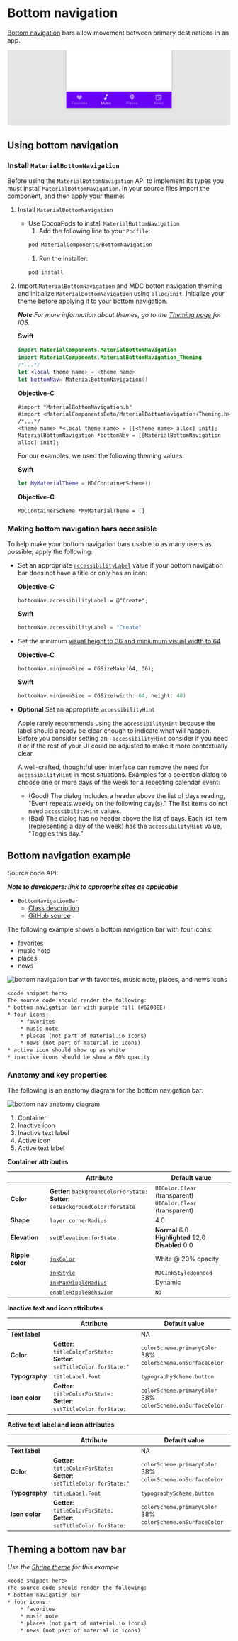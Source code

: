 <!--docs:
title: "Bottom navigation"
layout: detail
section: components
excerpt: "Bottom navation bars allow movement between primary distinations in an app"
iconId:
path: /components/bottom-navigation
-->


# Bottom navigation

[Bottom navigation](https://material.io/components/bottom-navigation/#) bars allow movement between primary destinations in an app.

![Example bottom navigation bar with four icons along the bottom: favorites, music, places, and news. The music icon is selected](assets/bottom-nav-generic.png)


## Using bottom navigation

### Install `MaterialBottomNavigation`

Before using the `MaterialBottomNavigation` API to implement its types you must install `MaterialBottomNavigation`. In your source files import the component, and then apply your theme:
1. Install `MaterialBottomNavigation`
   * Use CocoaPods to install `MaterialBottomNavigation`
     1. Add the following line to your `Podfile`:
       ```java
      pod MaterialComponents/BottomNavigation
       ```
     1. Run the installer:
       ```bash
       pod install
       ```
1. Import `MaterialBottomNavigation` and MDC botton navigation theming and initialize `MaterialBottomNavigation` using `alloc`/`init`. Initialize your theme  before applying it to your bottom navigation.

   _**Note** For more information about themes, go to the [Theming page](https://material.io/develop/ios/components/theming/) for iOS._
    <!--<div class="material-code-render" markdown="1">-->
   **Swift**
   ```swift
   import MaterialComponents.MaterialBottomNavigation
   import MaterialComponents.MaterialBottomNavigation_Theming
   /*...*/
   let <local theme name> = <theme name>
   let bottomNav= MaterialBottomNavigation()
   ```
   **Objective-C**
   ```objc
   #import "MaterialBottomNavigation.h"
   #import <MaterialComponentsBeta/MaterialBottomNavigation+Theming.h>
   /*...*/
   <theme name> *<local theme name> = [[<theme name> alloc] init];
   MaterialBottomNavigation *bottomNav = [[MaterialBottomNavigation alloc] init];
   ```
    <!--</div>-->

    For our examples, we used the following theming values:

    <!--<div class="material-code-render" markdown="1">-->
   **Swift**
   ```swift
   let MyMaterialTheme = MDCContainerScheme()
   ```
   **Objective-C**
   ```objc
   MDCContainerScheme *MyMaterialTheme = []
   ```
    <!--</div>-->




### Making bottom navigation bars accessible
 
To help make your bottom navigation bars usable to as many users as possible, apply the following:

* Set an appropriate [`accessibilityLabel`](https://developer.apple.com/documentation/uikit/uiaccessibilityelement/1619577-accessibilitylabel) value if your bottom navigation bar does not have a title or only has an icon:
  <!--<div class="material-code-render" markdown="1">-->
    **Objective-C**
    ```objc
    bottomNav.accessibilityLabel = @"Create";
    ```
    **Swift**
    ```swift
    bottomNav.accessibilityLabel = "Create"
    ```
  <!--</div>-->

* Set the minimum [visual height to
36 and miniumum visual width to 64](https://material.io/design/components/buttons.html#specs)
  <!--<div class="material-code-render" markdown="1">-->
    **Objective-C**

    ```objc
    bottomNav.minimumSize = CGSizeMake(64, 36);
    ```

    **Swift**

    ```swift
    bottomNav.minimumSize = CGSize(width: 64, height: 48)
    ```
  <!--</div>-->


* **Optional** Set an appropriate `accessibilityHint`

    Apple rarely recommends using the `accessibilityHint` because the label should
    already be clear enough to indicate what will happen. Before you consider
    setting an `-accessibilityHint` consider if you need it or if the rest of your
    UI could be adjusted to make it more contextually clear.

    A well-crafted, thoughtful user interface can remove the need for
   `accessibilityHint` in most situations. Examples for a selection dialog to
    choose one or more days of the week for a repeating calendar event:

    *   (Good) The dialog includes a header above the list of days reading, "Event
    repeats weekly on the following day(s)." The list items do not need
    `accessibilityHint` values.
    *   (Bad) The dialog has no header above the list of days. Each list item
    (representing a day of the week) has the `accessibilityHint` value, "Toggles
    this day."

## Bottom navigation example

Source code API:

_**Note to developers: link to approprite sites as applicable**_ 

* `BottomNavigationBar`
    * [Class description](https://material.io/develop/ios/components/bottomnavigation/api-docs/Classes/MDCBottomNavigationBar.html)
    * [GitHub source](https://github.com/material-components/material-components-ios/tree/develop/components/BottomNavigation/src)


The following example shows a bottom navigation bar with four icons:

* favorites
* music note
* places
* news

<img src="assets/<platform>-bottom-nav.png" alt="bottom navigation bar with favorites, music note, places, and news icons">

```
<code snippet here>
The source code should render the following:
* bottom navigation bar with purple fill (#6200EE)
* four icons:
    * favorites
    * music note
    * places (not part of material.io icons)
    * news (not part of material.io icons)
* active icon should show up as white
* inactive icons should be show a 60% opacity
```

### Anatomy and key properties

The following is an anatomy diagram for the bottom navigation bar:

![bottom nav anatomy diagram](bottom-nav-anatomy.png)

1. Container
1. Inactive icon
1. Inactive text label
1. Active icon
1. Active text label

**Container attributes**


| &nbsp; | Attribute | Default value |
| --- | --- | --- |
| **Color** | **Getter**: `backgroundColorForState:`<br>**Setter**: `setBackgroundColor:forState`  | `UIColor.Clear` (transparent)<br>`UIColor.Clear` (transparent) |
| **Shape** | `layer.cornerRadius` | 4.0 |
| **Elevation** | `setElevation:forState` |**Normal** 6.0<br>**Highlighted** 12.0<br>**Disabled** 0.0 |
| **Ripple color** | <a href="https://material.io/develop/ios/components/buttons/api-docs/Classes/MDCButton.html#/c:objc(cs)MDCButton(py)inkColor"><code>inkColor</code></a> |  White @ 20% opacity | 
| | <a href="https://material.io/develop/ios/components/buttons/api-docs/Classes/MDCButton.html#/c:objc(cs)MDCButton(py)inkStyle"><code>inkStyle</code></a> |  `MDCInkStyleBounded` |  
| | <a href="https://material.io/develop/ios/components/buttons/api-docs/Classes/MDCButton.html#/c:objc(cs)MDCButton(py)inkMaxRippleRadius"><code>inkMaxRippleRadius</code></a> |  Dynamic |  
| | <a href="https://material.io/develop/ios/components/buttons/api-docs/Classes/MDCButton.html#/c:objc(cs)MDCButton(py)enableRippleBehavior"><code>enableRippleBehavior</code></a> |  `NO` | 



**Inactive text and icon attributes**


| &nbsp;  | Attribute |  Default value |
| --- | --- | --- |
| **Text label** |  | NA |
| **Color** | **Getter**: `titleColorForState:` <br> **Setter**: `setTitleColor:forState:"`  |  `colorScheme.primaryColor`<br>38% `colorScheme.onSurfaceColor` |
| **Typography** | `titleLabel.Font` | `typographyScheme.button`  |
| **Icon color** | **Getter**: `titleColorForState:` <br> **Setter**: `setTitleColor:forState:`  |  `colorScheme.primaryColor`<br>38% `colorScheme.onSurfaceColor` |

**Active text label and icon attributes**


| &nbsp;  | Attribute |  Default value |
| --- | --- | --- |
| **Text label** |  | NA |
| **Color** | **Getter**: `titleColorForState:` <br> **Setter**: `setTitleColor:forState:"`  |  `colorScheme.primaryColor`<br>38% `colorScheme.onSurfaceColor` |
| **Typography** | `titleLabel.Font` | `typographyScheme.button`  |
| **Icon color** | **Getter**: `titleColorForState:` <br> **Setter**: `setTitleColor:forState:`  |  `colorScheme.primaryColor`<br>38% `colorScheme.onSurfaceColor` |



## Theming a bottom nav bar

_Use the [Shrine theme](https://material.io/design/material-studies/shrine.html) for this example_

```
<code snippet here>
The source code should render the following:
* bottom navigation bar
* four icons:
    * favorites
    * music note
    * places (not part of material.io icons)
    * news (not part of material.io icons)
```

